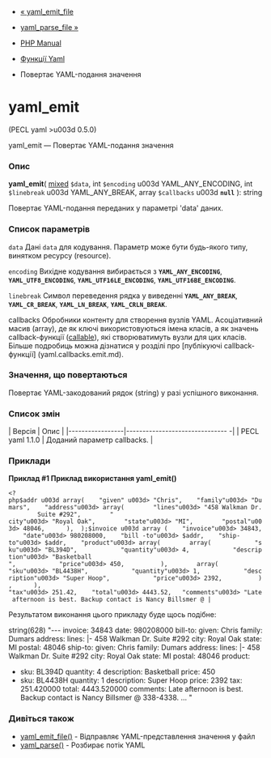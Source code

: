 - [« yaml_emit_file](function.yaml-emit-file.md)
- [yaml_parse_file »](function.yaml-parse-file.md)

- [PHP Manual](index.md)
- [Функції Yaml](ref.yaml.md)
- Повертає YAML-подання значення

# yaml_emit

(PECL yaml \>u003d 0.5.0)

yaml_emit — Повертає YAML-подання значення

### Опис

**yaml_emit**(
[mixed](language.types.declarations.md#language.types.declarations.mixed)
`$data`,
int `$encoding` u003d YAML_ANY_ENCODING,
int `$linebreak` u003d YAML_ANY_BREAK,
array `$callbacks` u003d **`null`**
): string

Повертає YAML-подання переданих у параметрі 'data' даних.

### Список параметрів

`data`
Дані `data` для кодування. Параметр може бути будь-якого типу,
винятком ресурсу (resource).

`encoding`
Вихідне кодування вибирається з **`YAML_ANY_ENCODING`**,
**`YAML_UTF8_ENCODING`**, **`YAML_UTF16LE_ENCODING`**,
**`YAML_UTF16BE_ENCODING`**.

`linebreak`
Символ переведення рядка у виведенні **`YAML_ANY_BREAK`**,
**`YAML_CR_BREAK`**, **`YAML_LN_BREAK`**, **`YAML_CRLN_BREAK`**.

callbacks
Обробники контенту для створення вузлів YAML. Асоціативний масив
(array), де як ключі використовуються імена класів, а як
значень callback-функції ([callable](language.types.callable.md)),
які створюватимуть вузли для цих класів. Більше подробиць можна
дізнатися у розділі про [публікуючі
callback-функції] (yaml.callbacks.emit.md).

### Значення, що повертаються

Повертає YAML-закодований рядок (string) у разі успішного
виконання.

### Список змін

| Версія | Опис |
|-----------------|------------------------------- -|
| PECL yaml 1.1.0 | Доданий параметр callbacks. |

### Приклади

**Приклад #1 Приклад використання **yaml_emit()****

` <?php$addr u003d array(    "given" u003d> "Chris",    "family"u003d> "Dumars",    "address"u003d> array(        "lines"u003d> "458 Walkman Dr.        Suite #292",        " city"u003d> "Royal Oak",        "state"u003d> "MI",        "postal"u003d> 48046,      ),  );$invoice u003d array (    "invoice"u003d> 34843,    "date"u003d> 980208000,    "bill -to"u003d> $addr,    "ship-to"u003d> $addr,    "product"u003d> array(        array(            "sku"u003d> "BL394D",            "quantity"u003d> 4,            "description"u003d> "Basketball ",            "price"u003d> 450,          ),        array(            "sku"u003d> "BL4438H",            "quantity"u003d> 1,            "description"u003d> "Super Hoop",            "price"u003d> 2392,          ),      ), "tax"u003d> 251.42,    "total"u003d> 4443.52,   "comments"u003d> "Late afternoon is best. Backup contact is Nancy Billsmer @ | `

Результатом виконання цього прикладу буде щось подібне:

string(628) "---
invoice: 34843
date: 980208000
bill-to:
given: Chris
family: Dumars
address:
lines: |-
458 Walkman Dr.
Suite #292
city: Royal Oak
state: MI
postal: 48046
ship-to:
given: Chris
family: Dumars
address:
lines: |-
458 Walkman Dr.
Suite #292
city: Royal Oak
state: MI
postal: 48046
product:
- sku: BL394D
quantity: 4
description: Basketball
price: 450
- sku: BL4438H
quantity: 1
description: Super Hoop
price: 2392
tax: 251.420000
total: 4443.520000
comments: Late afternoon is best. Backup contact is Nancy Billsmer @ 338-4338.
...
"

### Дивіться також

- [yaml_emit_file()](function.yaml-emit-file.md) - Відправляє
YAML-представлення значення у файл
- [yaml_parse()](function.yaml-parse.md) - Розбирає потік YAML
